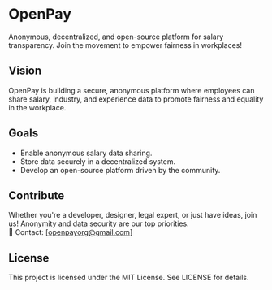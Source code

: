 # OpenPay

Anonymous, decentralized, and open-source platform for salary transparency. Join the movement to empower fairness in workplaces!

## Vision

OpenPay is building a secure, anonymous platform where employees can share salary, industry, and experience data to promote fairness and equality in the workplace.

## Goals

- Enable anonymous salary data sharing.
- Store data securely in a decentralized system.
- Develop an open-source platform driven by the community.

## Contribute

Whether you're a developer, designer, legal expert, or just have ideas, join us! Anonymity and data security are our top priorities.\
📧 Contact: \[openpayorg@gmail.com\]

## License

This project is licensed under the MIT License. See LICENSE for details.
